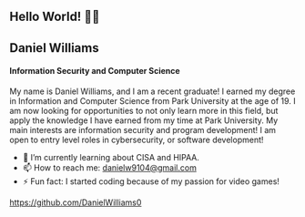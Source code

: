 ## Hello World! 👋🏽
## Daniel Williams
#### Information Security and Computer Science
My name is Daniel Williams, and I am a recent graduate! I earned my degree in Information and Computer Science from Park University at the age of 19. I am now looking for opportunities to not only learn more in this field, but apply the knowledge I have earned from my time at Park University. My main interests are information security and program development! I am open to entry level roles in cybersecurity, or software development!


- 📖 I’m currently learning about CISA and HIPAA. 
- 📫 How to reach me: danielw9104@gmail.com 
 - ⚡ Fun fact: I started coding because of my passion for video games! 

https://github.com/DanielWilliams0 
